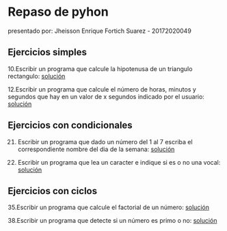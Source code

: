 # Repaso de pyhon

presentado por: Jheisson Enrique Fortich Suarez - 20172020049

## Ejercicios simples

10.Escribir un programa que calcule la hipotenusa de un triangulo rectangulo:
[solución](https://github.com/Forson666/Repaso-de-pyhon/blob/master/ejercicio10.py)

12.Escribir un programa que calcule el número de horas, minutos y segundos que hay
 en un valor de x segundos indicado por el usuario:
[solución](https://github.com/Forson666/Repaso-de-pyhon/blob/master/ejercicio12.py)

## Ejercicios con condicionales

21. Escribir un programa que dado un número del 1 al 7 escriba el correspondiente nombre del dia de la semana:
[solución](https://github.com/Forson666/Repaso-de-pyhon/blob/master/ejercicio%2021.py)

 22. Escribir un programa que lea un caracter e indique si es o no una vocal:
[solución](https://github.com/Forson666/Repaso-de-pyhon/blob/master/ejercicio%2022.py)

## Ejercicios con ciclos

35.Escribir un programa que calcule el factorial de un número:
[solución](https://github.com/Forson666/Repaso-de-pyhon/blob/master/ejercicio%2035.py)

38.Escribir un programa que detecte si un número es primo o no:
[solución](https://github.com/Forson666/Repaso-de-pyhon/blob/master/ejercicio%2038.py)

